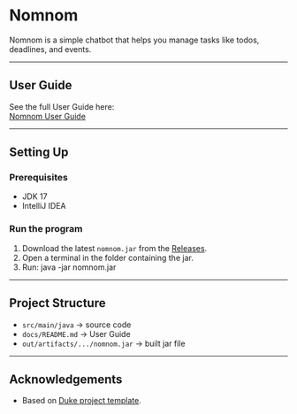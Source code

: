 # Nomnom

Nomnom is a simple chatbot that helps you manage tasks like todos, deadlines, and events.

---

## User Guide
See the full User Guide here:  
[Nomnom User Guide]([https://<shennontay>.github.io/ip/](https://github.com/shennontay/ip/blob/master/docs/README.md))

---

## Setting Up

### Prerequisites
- JDK 17
- IntelliJ IDEA

### Run the program
1. Download the latest `nomnom.jar` from the [Releases]([https://github.com/<shennontay>/ip/releases](https://github.com/shennontay/ip/releases/tag/v0.2)).
2. Open a terminal in the folder containing the jar.
3. Run: java -jar nomnom.jar

---

## Project Structure
- `src/main/java` → source code
- `docs/README.md` → User Guide 
- `out/artifacts/.../nomnom.jar` → built jar file

---

## Acknowledgements
- Based on [Duke project template](https://github.com/nus-cs2113-AY2526S1/ip).
